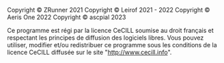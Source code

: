 Copyright © ZRunner 2021
Copyright © Leirof 2021 - 2022
Copyright © Aeris One 2022
Copyright © ascpial 2023

Ce programme est régi par la licence CeCILL soumise au droit français et
respectant les principes de diffusion des logiciels libres. Vous pouvez
utiliser, modifier et/ou redistribuer ce programme sous les conditions
de la licence CeCILL diffusée sur le site "http://www.cecill.info".
